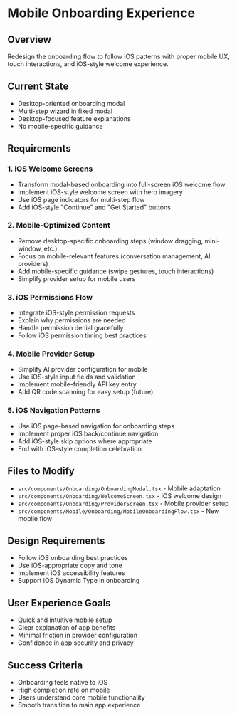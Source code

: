# Mobile Onboarding Experience

## Overview
Redesign the onboarding flow to follow iOS patterns with proper mobile UX, touch interactions, and iOS-style welcome experience.

## Current State
- Desktop-oriented onboarding modal
- Multi-step wizard in fixed modal
- Desktop-focused feature explanations
- No mobile-specific guidance

## Requirements

### 1. iOS Welcome Screens
- Transform modal-based onboarding into full-screen iOS welcome flow
- Implement iOS-style welcome screen with hero imagery
- Use iOS page indicators for multi-step flow
- Add iOS-style "Continue" and "Get Started" buttons

### 2. Mobile-Optimized Content
- Remove desktop-specific onboarding steps (window dragging, mini-window, etc.)
- Focus on mobile-relevant features (conversation management, AI providers)
- Add mobile-specific guidance (swipe gestures, touch interactions)
- Simplify provider setup for mobile users

### 3. iOS Permissions Flow
- Integrate iOS-style permission requests
- Explain why permissions are needed
- Handle permission denial gracefully
- Follow iOS permission timing best practices

### 4. Mobile Provider Setup
- Simplify AI provider configuration for mobile
- Use iOS-style input fields and validation
- Implement mobile-friendly API key entry
- Add QR code scanning for easy setup (future)

### 5. iOS Navigation Patterns
- Use iOS page-based navigation for onboarding steps
- Implement proper iOS back/continue navigation
- Add iOS-style skip options where appropriate
- End with iOS-style completion celebration

## Files to Modify
- `src/components/Onboarding/OnboardingModal.tsx` - Mobile adaptation
- `src/components/Onboarding/WelcomeScreen.tsx` - iOS welcome design
- `src/components/Onboarding/ProviderScreen.tsx` - Mobile provider setup
- `src/components/Mobile/Onboarding/MobileOnboardingFlow.tsx` - New mobile flow

## Design Requirements
- Follow iOS onboarding best practices
- Use iOS-appropriate copy and tone
- Implement iOS accessibility features
- Support iOS Dynamic Type in onboarding

## User Experience Goals
- Quick and intuitive mobile setup
- Clear explanation of app benefits
- Minimal friction in provider configuration
- Confidence in app security and privacy

## Success Criteria
- Onboarding feels native to iOS
- High completion rate on mobile
- Users understand core mobile functionality
- Smooth transition to main app experience